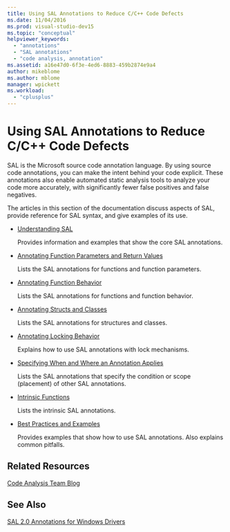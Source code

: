 ```yaml
---
title: Using SAL Annotations to Reduce C/C++ Code Defects
ms.date: 11/04/2016
ms.prod: visual-studio-dev15
ms.topic: "conceptual"
helpviewer_keywords:
  - "annotations"
  - "SAL annotations"
  - "code analysis, annotation"
ms.assetid: a16e47d0-6f3e-4ed6-8883-459b2874e9a4
author: mikeblome
ms.author: mblome
manager: wpickett
ms.workload:
  - "cplusplus"
---
```

# Using SAL Annotations to Reduce C/C++ Code Defects
SAL is the Microsoft source code annotation language. By using source code annotations, you can make the intent behind your code explicit. These annotations also enable automated static analysis tools to analyze your code more accurately, with significantly fewer false positives and false negatives.

 The articles in this section of the documentation discuss aspects of SAL, provide reference for SAL syntax, and give examples of its use.

-   [Understanding SAL](../code-quality/understanding-sal.md)

     Provides information and examples that show the core SAL annotations.

-   [Annotating Function Parameters and Return Values](../code-quality/annotating-function-parameters-and-return-values.md)

     Lists the SAL annotations for functions and function parameters.

-   [Annotating Function Behavior](../code-quality/annotating-function-behavior.md)

     Lists the SAL annotations for functions and function behavior.

-   [Annotating Structs and Classes](../code-quality/annotating-structs-and-classes.md)

     Lists the SAL annotations for structures and classes.

-   [Annotating Locking Behavior](../code-quality/annotating-locking-behavior.md)

     Explains how to use SAL annotations with lock mechanisms.

-   [Specifying When and Where an Annotation Applies](../code-quality/specifying-when-and-where-an-annotation-applies.md)

     Lists the SAL annotations that specify the condition or scope (placement) of other SAL annotations.

-   [Intrinsic Functions](../code-quality/intrinsic-functions.md)

     Lists the intrinsic SAL annotations.

-   [Best Practices and Examples](../code-quality/best-practices-and-examples-sal.md)

     Provides examples that show how to use SAL annotations. Also explains common pitfalls.

## Related Resources
 [Code Analysis Team Blog](http://go.microsoft.com/fwlink/?LinkId=251197)

## See Also
 [SAL 2.0 Annotations for Windows Drivers](http://go.microsoft.com/fwlink/?LinkId=250979)
